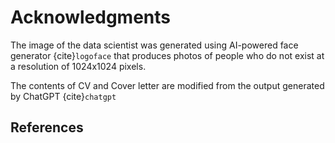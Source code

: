 # Acknowledgments

The image of the data scientist was generated using AI-powered face generator {cite}`logoface` that produces photos of people who do not exist at a resolution of 1024x1024 pixels.

The contents of CV and Cover letter are modified from the output generated by ChatGPT {cite}`chatgpt`

## References

```{bibliography} references.bib

```

